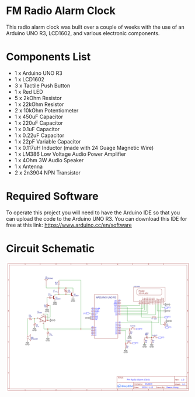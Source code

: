 # FM Radio Alarm Clock 
This radio alarm clock was built over a couple of weeks with the use of an Arduino UNO R3, LCD1602, and various electronic components. 

# Components List
* 1 x Arduino UNO R3
* 1 x LCD1602
* 3 x Tactile Push Button
* 1 x Red LED
* 5 x 2kOhm Resistor
* 1 x 22kOhm Resistor
* 2 x 10kOhm Potentiometer
* 1 x 450uF Capacitor
* 1 x 220uF Capacitor
* 1 x 0.1uF Capacitor
* 1 x 0.22uF Capacitor
* 1 x 22pF Variable Capacitor
* 1 x 0.117uH Inductor (made with 24 Guage Magnetic Wire)
* 1 x LM386 Low Voltage Audio Power Amplifier
* 1 x 4Ohm 3W Audio Speaker
* 1 x Antenna
* 2 x 2n3904 NPN Transistor

# Required Software
To operate this project you will need to have the Arduino IDE so that you can upload the code to the Arduino UNO R3.
You can download this IDE for free at this link: https://www.arduino.cc/en/software

# Circuit Schematic
![FMradio_alarmclock_schematic showcase](Screenshots/FMradio_alarmclock_schematic.png)



